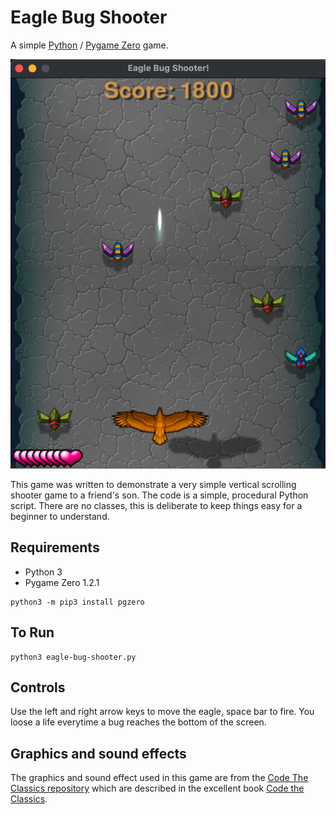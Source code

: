# Eagle Bug Shooter

A simple [Python](https://www.python.org/) / [Pygame Zero](https://pygame-zero.readthedocs.io/) game.

![Title screen](./images/screen-shot.png?raw=true "Title screen")

This game was written to demonstrate a very simple vertical scrolling shooter game to a friend's son. The code is a simple, procedural Python script. There are no classes, this is deliberate to keep things easy for a beginner to understand. 

## Requirements

- Python 3
- Pygame Zero 1.2.1

```
python3 -m pip3 install pgzero
```

## To Run
```
python3 eagle-bug-shooter.py
```

## Controls

Use the left and right arrow keys to move the eagle, space bar to fire. You loose a life everytime a bug reaches the bottom of the screen.

## Graphics and sound effects

The graphics and sound effect used in this game are from the [Code The Classics repository](https://github.com/Wireframe-Magazine/Code-the-Classics) which are described in the excellent book [Code the Classics](https://wireframe.raspberrypi.com/books/code-the-classics1).

